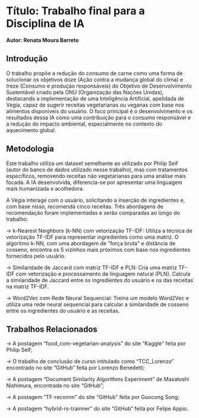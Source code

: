 
# **Título: Trabalho final para a Disciplina de IA**

**Autor: Renata Moura Barreto**


## **Introdução**

O trabalho propõe a redução do consumo de carne como uma forma de solucionar os objetivos doze (Ação contra a mudança global do clima) e treze (Consumo e produção responsáveis) do Objetivo de Desenvolvimento Sustentável criado pela ONU (Organização das Nações Unidas), destacando a implementação de uma Inteligência Artificial, apelidada de Vegia, capaz de sugerir receitas vegetarianas ou veganas com base nos alimentos disponíveis do usuário. O foco principal é o desenvolvimento e os resultados dessa IA como uma contribuição para o consumo responsável e a redução do impacto ambiental, especialmente no contexto do aquecimento global.


## **Metodologia**

Este trabalho utiliza um dataset semelhante ao utilizado por Philip Seif (autor do banco de dados utilizado nesse trabalho), mas com tratamentos específicos, removendo receitas não vegetarianas para uma análise mais focada. A IA desenvolvida, diferencia-se por apresentar uma linguagem mais humanizada e acolhedora.

A Vegia interage com o usuário, solicitando a inserção de ingredientes e, com base nisso, recomenda cinco receitas. Três abordagens de recomendação foram implementadas e serão comparadas ao longo do trabalho:

  -> k-Nearest Neighbors (k-NN) com vetorização TF-IDF: Utiliza a técnica de vetorização TF-IDF para representar ingredientes como uma matriz. O algoritmo k-NN, com uma abordagem de "força bruta" e distância de cosseno, encontra os 5 vizinhos mais próximos com base nos ingredientes fornecidos pelo usuário.
  
  -> Similaridade de Jaccard com matriz TF-IDF e PLN: Cria uma matriz TF-IDF com vetorização e processamento de linguagem natural (PLN). Calcula a similaridade de Jaccard entre os ingredientes do usuário e os das receitas na matriz TF-IDF.
  
  -> Word2Vec com Rede Neural Sequencial: Treina um modelo Word2Vec e utiliza uma rede neural sequencial para calcular a similaridade de cosseno entre os ingredientes do usuário e as receitas.


## **Trabalhos Relacionados**

  -> A postagem “food_com-vegetarian-analysis” do site “Kaggle” feita por Philip Seif;
  
  -> O trabalho de conclusão de curso intitulado como “TCC_Lorenzo” encontrado no site “GitHub” feita por Lorenzo Benedetti;
  
  -> A postagem “Document Similarity Algorithms Experiment” de Masatoshi Nishimura, encontrada no site “GitHub”;
  
  -> A postagem “TF-recomm” do site “GitHub” feita por Guocong Song; 
  
  -> A postagem “hybrid-rs-trainner” do site “GitHub” feita por Felipe Appio.


